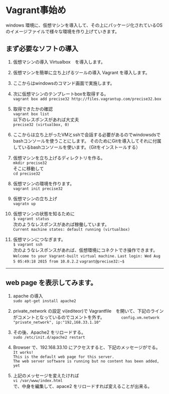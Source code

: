# Vagrant事始め
windows 環境に、仮想マシンを導入して、その上にパッケージ化されているOSのイメージファイルで様々な環境を作り上げていきます。

## まず必要なソフトの導入

1. 仮想マシンの導入
  Virtualbox　を導入します。

2. 仮想マシンを簡単に立ち上げるツールの導入
  Vagrant を導入します。

3. ここからはwindowsのコマンド画面で実施します。    

4. 次に仮想マシンのテンプレートboxを取得する。    
`vagrant box add precise32 http://files.vagrantup.com/precise32.box`

5. 取得できたかの確認    
`vagrant box list`    
  以下のレスポンスがあれば大丈夫    
`precise32 (virtualbox, 0)`

6. ここからは立ち上がったVMとsshで会話する必要があるのでwindowsdsでbashコンソールを使うことにします。
そのためにGitを導入してそれに付属しているbashコンソールを使います。（Gitをインストールする）

7. 仮想マシンを立ち上げるディレクトリを作る。    
`mkdir precise32`    
そこに移動して    
`cd precise32`

8. 仮想マシンの環境を作ります。    
`vagrant init precise32`

9. 仮想マシンの立ち上げ    
 `vagratn up`

10. 仮想マシンの状態を知るために    
`$ vagrant status`    
次のようなレスポンスがあれば稼働しています。    
`Current machine states: default running (virtualbox)`

11. 仮想マシンにつなぎます。    
`$ vagrant ssh`    
次のようなレスポンスがあれば、仮想環境にコネクトでき操作できます。    
`Welcome to your Vagrant-built virtual machine.`
`Last login: Wed Aug  5 05:49:18 2015 from 10.0.2.2`
`vagrant@precise32:~$`

------------------------
## web page を表示してみます。

1. apache の導入    
`sudo apt-get install apache2`

2. private_network の設定
vi(editeor)で Vagrantfile　を開いて、下記のラインがコメントとなっているのでコメントを外す。　　　　
`config.vm.network "private_network", ip:"192,168.33.1.10"`

3. その後、Apache2 をリロードする。    
`sudo /etc/init.d/apache2 restart`

4. Browser で、192.168.33.10 にアクセスすると、下記のメッセージがでる。    
`It works!`    
`This is the default web page for this server.`    
`The web server software is running but no content has been added, yet`

5. 上記のメッセージを変えたければ    
`vi /var/www/index.html`    
で、中身を編集して、apace2 をリロードすれば変えることが出来る。
